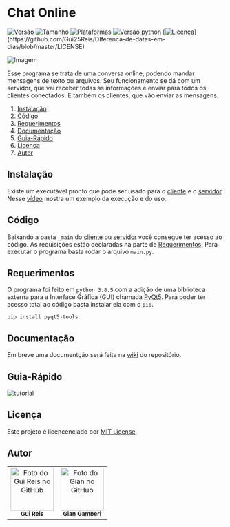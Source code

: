 # Chat Online
[![Versão](https://img.shields.io/badge/version-v1.0.0-orange)](https://github.com/Gui25Reis/Chat-Gados/releases/tag/1.0.0)
![Tamanho](https://img.shields.io/badge/size-71%20MB-blue)
![Plataformas](https://img.shields.io/badge/plataforma-Windows-lightgrey?logo=windows)
[![Versão python](https://img.shields.io/badge/python-v3.8.5-blue?logo=python)](https://www.python.org/downloads/release/python-385/)
[![Licença](https://img.shields.io/badge/license-MIT-brightgreen?)](https://github.com/Gui25Reis/DIferenca-de-datas-em-dias/blob/master/LICENSE)


![Imagem]()

Esse programa se trata de uma conversa online, podendo mandar mensagens de texto ou arquivos. Seu funcionamento se dá com um servidor, que vai receber todas as informações e enviar para todos os clientes conectados. E também os clientes, que vão enviar as mensagens.

1. [Instalação](#instalação)
2. [Código](#código)
3. [Requerimentos](#requerimentos)
4. [Documentação](#documentação)
5. [Guia-Rápido](#guia-rápido)
6. [Licença](#licença)
7. [Autor](#autor)

## Instalação

Existe um executável pronto que pode ser usado para o [cliente](https://github.com/Gui25Reis/Chat-Gados/blob/main/_Cliente/Chat%20Gados.exe) e o [servidor](https://github.com/Gui25Reis/Chat-Gados/blob/main/_Cliente/Server%20Gados.exe). Nesse [vídeo](https://github.com/Gui25Reis/DIferenca-de-datas-em-dias/wiki/Demonstração) mostra um exemplo da execução e do uso.

## Código

Baixando a pasta ```_main``` do [cliente](https://github.com/Gui25Reis/Chat-Gados/tree/main/_Cliente/_main) ou [servidor](https://github.com/Gui25Reis/Chat-Gados/blob/main/_Server/Server%20Gados.exe)  você consegue ter acesso ao código. As requisições estão declaradas na parte de [Requerimentos](#requerimentos). Para executar o programa basta rodar o arquivo ```main.py```.

## Requerimentos
O programa foi feito em ```python 3.8.5``` com a adição de uma biblioteca externa para a Interface Gráfica (GUI) chamada [PyQt5](https://pypi.org/project/PyQt5/). Para poder ter acesso total ao código basta instalar ela com o ```pip```.

    pip install pyqt5-tools

## Documentação
Em breve uma documentção será feita na [wiki](https://github.com/Gui25Reis/Chat-Gados/wiki) do repositório.

## Guia-Rápido
![tutorial]()

## Licença
Este projeto é licencenciado por [MIT License](https://github.com/Gui25Reis/DIferenca-de-datas-em-dias/blob/master/LICENSE).

## Autor
<table>
    <tr>
        <td align="center">
            <a href="https://github.com/Gui25Reis">
                <img src="https://avatars1.githubusercontent.com/u/48360732" width="100px;" alt="Foto do Gui Reis no GitHub"/><br>
                <sub><b>Gui Reis</b></sub>
            </a>
        </td>
        <td align="center">
            <a href="https://github.com/giangamberi">
                <img src="https://avatars.githubusercontent.com/u/54535336" width="100px;" alt="Foto do Gian no GitHub"/><br>
                <sub><b>Gian Gamberi</b></sub>
            </a>
        </td>
    </tr>
</table>
